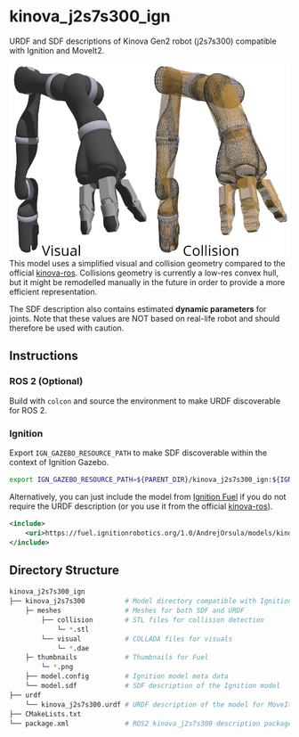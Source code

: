 # kinova_j2s7s300_ign

URDF and SDF descriptions of Kinova Gen2 robot (j2s7s300) compatible with Ignition and MoveIt2.

![kinova_j2s7s300](kinova_j2s7s300/thumbnails/2.png)
This model uses a simplified visual and collision geometry compared to the official [kinova-ros](https://github.com/Kinovarobotics/kinova-ros). Collisions geometry is currently a low-res convex hull, but it might be remodelled manually in the future in order to provide a more efficient representation.

The SDF description also contains estimated **dynamic parameters** for joints. Note that these values are NOT based on real-life robot and should therefore be used with caution.

## Instructions

### ROS 2 (Optional)

Build with `colcon` and source the environment to make URDF discoverable for ROS 2.

### Ignition

Export `IGN_GAZEBO_RESOURCE_PATH` to make SDF discoverable within the context of Ignition Gazebo.

```bash
export IGN_GAZEBO_RESOURCE_PATH=${PARENT_DIR}/kinova_j2s7s300_ign:${IGN_GAZEBO_RESOURCE_PATH}
```

Alternatively, you can just include the model from [Ignition Fuel](https://app.ignitionrobotics.org/AndrejOrsula/fuel/models/kinova_j2s7s300) if you do not require the URDF description (or you use it from the official [kinova-ros](https://github.com/Kinovarobotics/kinova-ros)).

```xml
<include>
    <uri>https://fuel.ignitionrobotics.org/1.0/AndrejOrsula/models/kinova_j2s7s300</uri>
</include>
```

## Directory Structure

```bash
kinova_j2s7s300_ign
├── kinova_j2s7s300          # Model directory compatible with Ignition Fuel
    ├─ meshes                # Meshes for both SDF and URDF
        ├── collision        # STL files for collision detection
            └─ *.stl
        └── visual           # COLLADA files for visuals
            └─ *.dae
    ├─ thumbnails            # Thumbnails for Fuel
        └─ *.png
    ├── model.config         # Ignition model meta data
    └── model.sdf            # SDF description of the Ignition model
├── urdf
    └── kinova_j2s7s300.urdf # URDF description of the model for MoveIt2
├── CMakeLists.txt
└── package.xml              # ROS2 kinova_j2s7s300 description package `kinova_j2s7s300_ign`
```
